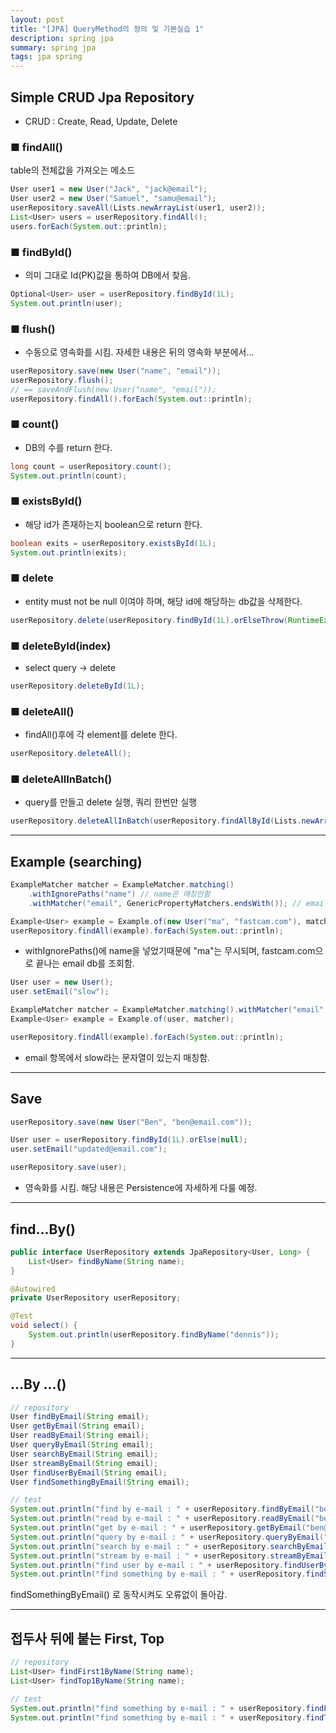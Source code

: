 ```yaml
---
layout: post
title: "[JPA] QueryMethod의 정의 및 기본실습 1"
description: spring jpa
summary: spring jpa
tags: jpa spring
---
```



## Simple CRUD Jpa Repository

- CRUD : Create, Read, Update, Delete

### ■ findAll()

table의 전체값을 가져오는 메소드

```java
User user1 = new User("Jack", "jack@email");
User user2 = new User("Samuel", "samu@email");
userRepository.saveAll(Lists.newArrayList(user1, user2));
List<User> users = userRepository.findAll();
users.forEach(System.out::println);
```

### ■ findById()

- 의미 그대로 Id(PK)값을 통하여 DB에서 찾음.

```java
Optional<User> user = userRepository.findById(1L);
System.out.println(user);
```

### ■ flush()

- 수동으로 영속화를 시킴. 자세한 내용은 뒤의 영속화 부분에서...

```java
userRepository.save(new User("name", "email"));
userRepository.flush();
// == saveAndFlush(new User("name", "email"));
userRepository.findAll().forEach(System.out::println);
```

### ■ count()

- DB의 수를 return 한다.

```java
long count = userRepository.count();
System.out.println(count);
```

### ■ existsById()

- 해당 id가 존재하는지 boolean으로 return 한다.

```java
boolean exits = userRepository.existsById(1L);
System.out.println(exits);
```

### ■ delete

- entity must not be null 이여야 하며, 해당 id에 해당하는 db값을 삭제한다.

```java
userRepository.delete(userRepository.findById(1L).orElseThrow(RuntimeException::new));
```

### ■ deleteById(index)

- select query -> delete

```java
userRepository.deleteById(1L);
```

### ■ deleteAll()

- findAll()후에 각 element를 delete 한다.

```java
userRepository.deleteAll();
```

### ■ deleteAllInBatch()

- query를 만들고 delete 실행, 쿼리 한번만 실행

```java
userRepository.deleteAllInBatch(userRepository.findAllById(Lists.newArrayList(1L, 3L)));
```

---

## Example (searching)

```java
ExampleMatcher matcher = ExampleMatcher.matching()
    .withIgnorePaths("name") // name은 매칭안함
    .withMatcher("email", GenericPropertyMatchers.endsWith()); // email 항목의 끝부분만 매치

Example<User> example = Example.of(new User("ma", "fastcam.com"), matcher);
userRepository.findAll(example).forEach(System.out::println);
```

- withIgnorePaths()에 name을 넣었기때문에 "ma"는 무시되며, fastcam.com으로 끝나는 email db를 조회함.

``` java
User user = new User();
user.setEmail("slow");

ExampleMatcher matcher = ExampleMatcher.matching().withMatcher("email", GenericPropertyMatchers.contains());
Example<User> example = Example.of(user, matcher);

userRepository.findAll(example).forEach(System.out::println);
```

- email 항목에서 slow라는 문자열이 있는지 매칭함.

---

## Save

```java
userRepository.save(new User("Ben", "ben@email.com"));

User user = userRepository.findById(1L).orElse(null);
user.setEmail("updated@email.com");

userRepository.save(user);
```

- 영속화를 시킴. 해당 내용은 Persistence에 자세하게 다룰 예정.


---


## find...By()

```java
public interface UserRepository extends JpaRepository<User, Long> {
    List<User> findByName(String name);
}
```
```java
@Autowired
private UserRepository userRepository;

@Test
void select() {
    System.out.println(userRepository.findByName("dennis"));
}
```

---

## ...By ...()

```java
// repository
User findByEmail(String email);
User getByEmail(String email);
User readByEmail(String email);
User queryByEmail(String email);
User searchByEmail(String email);
User streamByEmail(String email);
User findUserByEmail(String email);
User findSomethingByEmail(String email);
```
```java
// test
System.out.println("find by e-mail : " + userRepository.findByEmail("ben@email.com"));
System.out.println("read by e-mail : " + userRepository.readByEmail("ben@email.com"));
System.out.println("get by e-mail : " + userRepository.getByEmail("ben@email.com"));
System.out.println("query by e-mail : " + userRepository.queryByEmail("ben@email.com"));
System.out.println("search by e-mail : " + userRepository.searchByEmail("ben@email.com"));
System.out.println("stream by e-mail : " + userRepository.streamByEmail("ben@email.com"));
System.out.println("find user by e-mail : " + userRepository.findUserByEmail("ben@email.com"));
System.out.println("find something by e-mail : " + userRepository.findSomethingByEmail("ben@email.com"));
```

findSomethingByEmail() 로 동작시켜도 오류없이 돌아감.

---

## 접두사 뒤에 붙는 First, Top

```java
// repository
List<User> findFirst1ByName(String name);
List<User> findTop1ByName(String name);
```
```java
// test
System.out.println("find something by e-mail : " + userRepository.findFirst1ByName("Ben"));
System.out.println("find something by e-mail : " + userRepository.findTop1ByName("Ben"));
```
